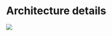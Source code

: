 # Architecture details

<img src="https://raw.githubusercontent.com/pankajr141/images/stock_recommender/architecture.png">

